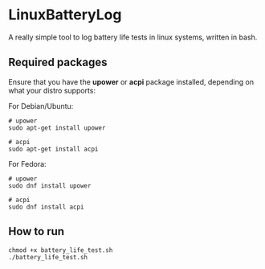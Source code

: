 # LinuxBatteryLog
A really simple tool to log battery life tests in linux systems, written in bash.

## Required packages
Ensure that you have the **upower** or **acpi** package installed, depending on what your distro supports:

For Debian/Ubuntu:
```
# upower
sudo apt-get install upower

# acpi
sudo apt-get install acpi
```

For Fedora:
```
# upower
sudo dnf install upower

# acpi
sudo dnf install acpi
```
## How to run
```
chmod +x battery_life_test.sh
./battery_life_test.sh
```
